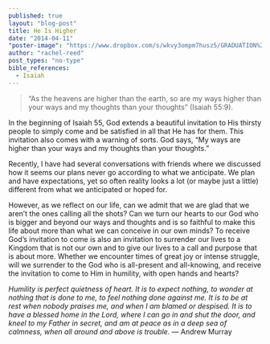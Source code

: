 ```yaml
---
published: true
layout: "blog-post"
title: He Is Higher
date: "2014-04-11"
"poster-image": "https://www.dropbox.com/s/wkvy3ompm7husz5/GRADUATION%20SLIDESHOW-08292%20copy.jpg"
author: "rachel-reed"
post_types: "no-type"
bible_references: 
  - Isaiah
---
```


>“As the heavens are higher than the earth, so are my ways higher than your ways
and my thoughts than your thoughts” (Isaiah 55:9).

In the beginning of Isaiah 55, God extends a beautiful invitation to His thirsty people to simply come and be satisfied in all that He has for them. This invitation also comes with a warning of sorts. God says, “My ways are higher than your ways and my thoughts than your thoughts.” 

Recently, I have had several conversations with friends where we discussed how it seems our plans never go according to what we anticipate. We plan and have expectations, yet so often reality looks a lot (or maybe just a little) different from what we anticipated or hoped for. 

However, as we reflect on our life, can we admit that we are glad that we aren’t the ones calling all the shots? Can we turn our hearts to our God who is bigger and beyond our ways and thoughts and is so faithful to make this life about more than what we can conceive in our own minds? To receive God’s invitation to come is also an invitation to surrender our lives to a Kingdom that is not our own and to give our lives to a call and purpose that is about more. 
Whether we encounter times of great joy or intense struggle, will we surrender to the God who is all-present and all-knowing, and receive the invitation to come to Him in humility, with open hands and hearts? 


*Humility is perfect quietness of heart. It is to expect nothing, to wonder at nothing that is done to me, to feel nothing done against me. It is to be at rest when nobody praises me, and when I am blamed or despised. It is to have a blessed home in the Lord, where I can go in and shut the door, and kneel to my Father in secret, and am at peace as in a deep sea of calmness, when all around and above is trouble.* 
― Andrew Murray
